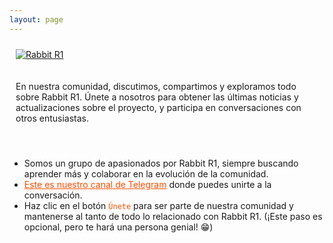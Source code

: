 ```yaml
---
layout: page
---
```


<style>
  .flex-container {
    display: flex;
    flex-wrap: wrap;
    align-items: center;
  }
  .flex-child {
    flex: 1;
    min-width: 250px; /* Ensures the text doesn't get too narrow */
    margin: 10px;
  }
  .flex-child img {
    max-width: 100%;
    height: auto;
    display: block;
    margin: 0 auto;
  }
  @media (max-width: 768px) {
    .flex-child {
      flex: 100%;
      margin: 10px 0;
    }
  }
</style>

<div class="flex-container">
  <div class="flex-child">
    <a href="https://community.rabbit.tech/t/r1-en-espana">
        <img src="https://global.discourse-cdn.com/flex002/uploads/rabbit/original/1X/f5575f4802c77cbad7fee3c8a8f83832e8ab2f6d.jpeg" alt="Rabbit R1">
    </a>  
  </div>
  <div class="flex-child">
    <p>En nuestra comunidad, discutimos, compartimos y exploramos todo sobre Rabbit R1. Únete a nosotros para obtener las últimas noticias y actualizaciones sobre el proyecto, y participa en conversaciones con otros entusiastas.</p>
  </div>
</div>

<br/>

* Somos un grupo de apasionados por Rabbit R1, siempre buscando aprender más y colaborar en la evolución de la comunidad.
* <a href="https://t.me/mirabbitosr1_es" style="color: #ff4d00;">Este es nuestro canal de Telegram</a> donde puedes unirte a la conversación.
* Haz clic en el botón <span style="color: #ff4d00;">`Únete`</span> para ser parte de nuestra comunidad y mantenerse al tanto de todo lo relacionado con Rabbit R1. (¡Este paso es opcional, pero te hará una persona genial! 😁)

<br/>